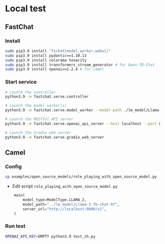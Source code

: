 # Local test



## FastChat



### Install

```bash
sudo pip3.9 install "fschat[model_worker,webui]"
sudo pip3.9 install pydantic==1.10.13
sudo pip3.9 install colorama tenacity
sudo pip3.9 install transformers_stream_generator # for Qwen-7B-Chat
sudo pip3.9 install openai==1.2.4 # for camel
```



### Start service

```bash
# Launch the controller
python3.9 -m fastchat.serve.controller

# Launch the model worker(s)
python3.9 -m fastchat.serve.model_worker --model-path ./lm_model/Llama-2-7b-chat-hf

# Launch the RESTful API server
python3.9 -m fastchat.serve.openai_api_server --host localhost --port 8000

# Launch the Gradio web server
python3.9 -m fastchat.serve.gradio_web_server
```



## Camel



### Config

```bash
cp examples/open_source_models/role_playing_with_open_source_model.py .
```

- Edit script ```role_playing_with_open_source_model.py```

```python
    main(
        model_type=ModelType.LLAMA_2,
        model_path="../lm_model/Llama-2-7b-chat-hf",
        server_url="http://localhost:8000/v1",
    )
```



### Run test

```bash
OPENAI_API_KEY=EMPTY python3.9 test_zh.py
```
